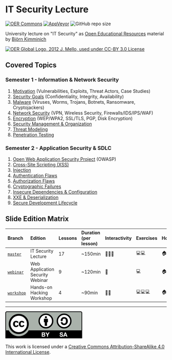 # IT Security Lecture

[![OER Commons](https://img.shields.io/badge/OER-Commons-yellowgreen)](https://www.oercommons.org/courses/university-lecture-on-it-security)
[![AppVeyor](https://img.shields.io/appveyor/ci/bkimminich/it-security-lecture)](https://ci.appveyor.com/project/bkimminich/it-security-lecture)
![GitHub repo size](https://img.shields.io/github/repo-size/bkimminich/it-security-lecture)

University lecture on "IT Security" as
[Open Educational Resources](http://www.unesco.org/new/en/communication-and-information/access-to-knowledge/open-educational-resources/)
material by [Björn Kimminich](http://kimminich.de)

[![OER Global Logo, 2012 J. Mello, used under CC-BY 3.0 License](oer_logo.png)](http://www.unesco.org/new/en/communication-and-information/access-to-knowledge/open-educational-resources/
"OER Global Logo, 2012 J. Mello, used under CC-BY 3.0 License")

## Covered Topics

### Semester 1 - Information & Network Security

1. [Motivation](slides/01-01-motivation.md) (Vulnerabilities, Exploits,
   Threat Actors, Case Studies)
2. [Security Goals](slides/01-02-security_goals.md) (Confidentiality,
   Integrity, Availability)
3. [Malware](slides/01-03-malware.md) (Viruses, Worms, Trojans, Botnets,
   Ransomware, Cryptojackers)
4. [Network Security](slides/01-04-network_security.md) (VPN, Wireless
   Security, Firewalls/IDS/IPS/WAF)
5. [Encryption](slides/01-05-encryption.md) (WEP/WPA2, SSL/TLS, PGP,
   Disk Encryption)
6. [Security Management & Organization](slides/01-06-security_mgmt_and_org.md)
7. [Threat Modeling](slides/01-07-threat_modeling.md)
8. [Penetration Testing](slides/01-08-penetration_testing.md)

### Semester 2 - Application Security & SDLC

1. [Open Web Application Security Project](slides/02-01-owasp.md)
   (OWASP)
2. [Cross-Site Scripting (XSS)](slides/02-03-xss.md)
3. [Injection](slides/02-02-injection.md)
4. [Authentication Flaws](slides/02-04-authentication_flaws.md)
5. [Authorization Flaws](slides/02-05-authorization_flaws.md)
6. [Cryptographic Failures](slides/02-06-cryptographic_failures.md)
7. [Insecure Dependencies & Configuration](slides/02-07-insecure_dependencies_and_configuration.md)
8. [XXE & Deserialization](slides/02-08-xxe_and_deserialization.md)
9. [Secure Development Lifecycle](slides/02-09-sdlc.md)

## Slide Edition Matrix

| Branch                                                                        | Edition                          | Lessons | Duration (per lesson) | Interactivity                                    | Exercises                      | Homework              |
|:------------------------------------------------------------------------------|:---------------------------------|:--------|:----------------------|:-------------------------------------------------|:-------------------------------|:----------------------|
| [`master`](https://github.com/bkimminich/it-security-lecture)                 | IT Security Lecture              | 17      | ~150min               | :speech_balloon::speech_balloon::speech_balloon: | :computer::computer:           | :house::house:        |
| [`webinar`](https://github.com/bkimminich/it-security-lecture/tree/webinar)   | Web Application Security Webinar | 9       | ~120min               | :speech_balloon:                                 | :computer:                     | :house::house::house: |
| [`workshop`](https://github.com/bkimminich/it-security-lecture/tree/workshop) | Hands-on Hacking Workshop        | 4       | ~90min                | :speech_balloon::speech_balloon:                 | :computer::computer::computer: | :house:               |

----

[![CC BY SA 4.0](cc_by-sa_4.0.svg)](https://creativecommons.org/licenses/by-sa/4.0/)

This work is licensed under a
[Creative Commons Attribution-ShareAlike 4.0 International License](https://creativecommons.org/licenses/by-sa/4.0/).
